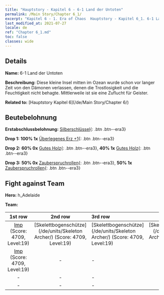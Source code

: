 ```yaml
---
title: "Hauptstory - Kapitel 6 - 6-1 Land der Untoten"
permalink: /Main Story/Chapter 6_1/
excerpt: "Kapitel 6 - 1. Era of Chaos  Hauptstory - Kapitel 6_1. 6-1 Land der Untoten"
last_modified_at: 2021-07-27
locale: de
ref: "Chapter 6_1.md"
toc: false
classes: wide
---
```


## Details

 **Name:** 6-1 Land der Untoten

 **Beschreibung:** Diese kleine Insel mitten im Ozean wurde schon vor langer Zeit von den Dämonen verlassen, denen die Trostlosigkeit und die Feuchtigkeit nicht behagte. Mittlerweile ist sie eine Zuflucht für Geister.

 **Related to:** [Hauptstory Kapitel 6](/de/Main Story/Chapter 6/)

## Beutebelohnung

 **Erstabschlussbelohnung:** [Silberschlüssel](/ItemsDE/con_693/){: .btn .btn--era3}

 **Drop 1:** **100% 1x** [Überlegenes Erz +1](/ItemsDE/mat_19/){: .btn .btn--era3}

 **Drop 2:** **60% 0x** [Gutes Holz](/ItemsDE/mat_13/){: .btn .btn--era3}, **40% 1x** [Gutes Holz](/ItemsDE/mat_13/){: .btn .btn--era3}

 **Drop 3:** **50% 0x** [Zauberspruchrollen](/ItemsDE/con_694/){: .btn .btn--era3}, **50% 1x** [Zauberspruchrollen](/ItemsDE/con_694/){: .btn .btn--era3}


## Fight against Team
 **Hero:** h_Adelaide

 **Team:**


  | 1st row | 2nd row | 3rd row | 4th row |
  |:----:|:----:|:----|:----:|
  | [Imp](/de/units/Imp/) (Score: 4709, Level:19)  | [Skelettbogenschütze](/de/units/Skeleton Archer/) (Score: 4709, Level:19)  | [Skelettbogenschütze](/de/units/Skeleton Archer/) (Score: 4709, Level:19)  | [Skelettbogenschütze](/de/units/Skeleton Archer/) (Score: 4709, Level:19)  |
  | [Imp](/de/units/Imp/) (Score: 4709, Level:19)  | - | - | - |
  | - | - | - | - |
  | - | - | - | - |


